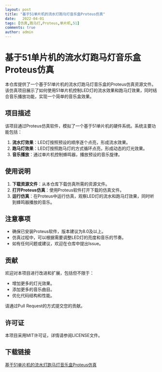 ```yaml
---
layout: post
title: "基于51单片机的流水灯跑马灯音乐盒Proteus仿真"
date:   2022-04-01
tags: [仿真,跑马灯,Proteus,单片机,51]
comments: true
author: admin
---
```

# 基于51单片机的流水灯跑马灯音乐盒Proteus仿真

本仓库提供了一个基于51单片机的流水灯跑马灯音乐盒的Proteus仿真资源文件。该仿真项目展示了如何使用51单片机控制LED灯的流水效果和跑马灯效果，同时结合音乐播放功能，实现一个简单的音乐盒效果。

## 项目描述

该项目通过Proteus仿真软件，模拟了一个基于51单片机的硬件系统。系统主要功能包括：

1. **流水灯效果**：LED灯按照预设的顺序逐个点亮，形成流水效果。
2. **跑马灯效果**：LED灯按照跑马灯的方式循环点亮，形成动态的灯光效果。
3. **音乐播放**：通过单片机控制蜂鸣器，播放预设的音乐旋律。

## 使用说明

1. **下载资源文件**：从本仓库下载仿真所需的资源文件。
2. **打开Proteus仿真**：使用Proteus软件打开下载的仿真文件。
3. **运行仿真**：在Proteus中运行仿真，观察LED灯的流水和跑马灯效果，同时听到蜂鸣器播放的音乐。

## 注意事项

- 确保已安装Proteus软件，版本建议为8.0及以上。
- 仿真过程中，可以根据需要调整LED灯的亮度和音乐的节奏。
- 如有任何问题或建议，欢迎在仓库中提出Issue。

## 贡献

欢迎对本项目进行改进和扩展，包括但不限于：

- 增加更多的灯光效果。
- 添加更多的音乐曲目。
- 优化代码结构和性能。

请通过Pull Request的方式提交您的贡献。

## 许可证

本项目采用MIT许可证，详情请参阅LICENSE文件。

## 下载链接

[基于51单片机的流水灯跑马灯音乐盒Proteus仿真](https://pan.quark.cn/s/effdb4c2814d)